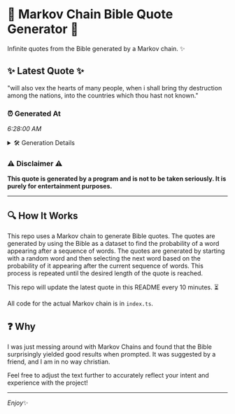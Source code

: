 # 📖 Markov Chain Bible Quote Generator 📖

Infinite quotes from the Bible generated by a Markov chain. ✨

## ✨ Latest Quote ✨
"will also vex the hearts of many people, when i shall bring thy destruction among the nations, into the countries which thou hast not known."

### ⏰ Generated At
*6:28:00 AM*

<details>
    <summary>🛠️ Generation Details</summary>
    <p>
        <strong>🌱 Seed:</strong> will<br>
        <strong>🔄 Iterations:</strong> 24<br>
        <strong>📜 Context History:</strong><br>[ will ]: also<br>[ will, also ]: vex<br>[ will, also, vex ]: the<br>[ will, also, vex, the ]: hearts<br>[ will, also, vex, the, hearts ]: of<br>[ will, also, vex, the, hearts, of ]: many<br>[ also, vex, the, hearts, of, many ]: people,<br>[ vex, the, hearts, of, many, people, ]: when<br>[ the, hearts, of, many, people,, when ]: i<br>[ hearts, of, many, people,, when, i ]: shall<br>[ of, many, people,, when, i, shall ]: bring<br>[ many, people,, when, i, shall, bring ]: thy<br>[ people,, when, i, shall, bring, thy ]: destruction<br>[ when, i, shall, bring, thy, destruction ]: among<br>[ i, shall, bring, thy, destruction, among ]: the<br>[ shall, bring, thy, destruction, among, the ]: nations,<br>[ bring, thy, destruction, among, the, nations, ]: into<br>[ thy, destruction, among, the, nations,, into ]: the<br>[ destruction, among, the, nations,, into, the ]: countries<br>[ among, the, nations,, into, the, countries ]: which<br>[ the, nations,, into, the, countries, which ]: thou<br>[ nations,, into, the, countries, which, thou ]: hast<br>[ into, the, countries, which, thou, hast ]: not<br>[ the, countries, which, thou, hast, not ]: known.<br>
    </p>
</details>

### ⚠️ Disclaimer ⚠️
**This quote is generated by a program and is not to be taken seriously. It is purely for entertainment purposes.**

---

## 🔍 How It Works

This repo uses a Markov chain to generate Bible quotes. The quotes are generated by using the Bible as a dataset to find the probability of a word appearing after a sequence of words. The quotes are generated by starting with a random word and then selecting the next word based on the probability of it appearing after the current sequence of words. This process is repeated until the desired length of the quote is reached.

This repo will update the latest quote in this README every 10 minutes. ⏳

All code for the actual Markov chain is in `index.ts`.

## ❓ Why

I was just messing around with Markov Chains and found that the Bible surprisingly yielded good results when prompted. 
It was suggested by a friend, and I am in no way christian.

Feel free to adjust the text further to accurately reflect your intent and experience with the project!

---

*Enjoy*✨
